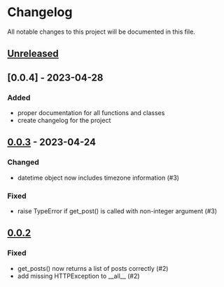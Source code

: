 # Changelog

All notable changes to this project will be documented in this file.

## [Unreleased]

## [0.0.4] - 2023-04-28

### Added

- proper documentation for all functions and classes
- create changelog for the project

## [0.0.3] - 2023-04-24

### Changed

- datetime object now includes timezone information (#3)

### Fixed

- raise TypeError if get_post() is called with non-integer argument (#3)

## [0.0.2]

### Fixed

- get_posts() now returns a list of posts correctly (#2)
- add missing HTTPException to \_\_all\_\_ (#2)

[unreleased]: https://github.com/ItsRqtl/cbmc.py/compare/v0.0.3...HEAD
[0.0.3]: https://github.com/ItsRqtl/cbmc.py/compare/v0.0.2...v0.0.3
[0.0.2]: https://github.com/ItsRqtl/cbmc.py/releases/tag/v0.0.2
